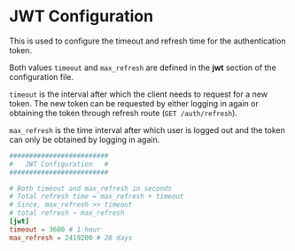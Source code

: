 # JWT Configuration

This is used to configure the timeout and refresh time for the authentication token.

Both values `timeout` and `max_refresh` are defined in the **jwt** section of the configuration file.

`timeout` is the interval after which the client needs to request for a new token. The new token can be requested by either logging in again or obtaining the token through refresh route (`GET /auth/refresh`).

`max_refresh` is the time interval after which user is logged out and the token can only be obtained by logging in again.

```toml
#########################
#   JWT Configuration   #
#########################

# Both timeout and max_refresh in seconds
# Total refresh time = max_refresh + timeout
# Since, max_refresh >> timeout
# total refresh ~ max_refresh
[jwt]
timeout = 3600 # 1 hour
max_refresh = 2419200 # 28 days
```
